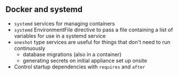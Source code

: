 ## Docker and systemd

* `systemd` services for managing containers
* `systemd` EnvironmentFile directive to pass a file containing a list of variables for use in a systemd service
* `oneshot` type services are useful for things that don't need to run continuously
  * database migrations (also in a container)
  * generating secrets on initial appliance set up onsite
* Control startup dependencies with `requires` and `after`
